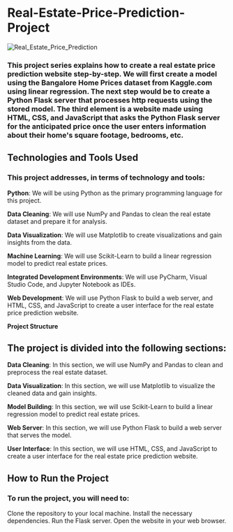 # Real-Estate-Price-Prediction-Project

![Real_Estate_Price_Prediction](https://user-images.githubusercontent.com/101561391/227797374-8468fc27-9808-4036-8d2a-1c7af9b9b72c.png)


### This project series explains how to create a real estate price prediction website step-by-step. We will first create a model using the Bangalore Home Prices dataset from Kaggle.com using linear regression. The next step would be to create a Python Flask server that processes http requests using the stored model. The third element is a website made using HTML, CSS, and JavaScript that asks the Python Flask server for the anticipated price once the user enters information about their home's square footage, bedrooms, etc.

## Technologies and Tools Used

### This project addresses, in terms of technology and tools:

**Python**: We will be using Python as the primary programming language for this project.

**Data Cleaning**: We will use NumPy and Pandas to clean the real estate dataset and prepare it for analysis.

**Data Visualization**: We will use Matplotlib to create visualizations and gain insights from the data.

**Machine Learning**: We will use Scikit-Learn to build a linear regression model to predict real estate prices.

**Integrated Development Environments**: We will use PyCharm, Visual Studio Code, and Jupyter Notebook as IDEs.

**Web Development**: We will use Python Flask to build a web server, and HTML, CSS, and JavaScript to create a user interface for the real estate price prediction website.

**Project Structure**

## The project is divided into the following sections:

**Data Cleaning**: In this section, we will use NumPy and Pandas to clean and preprocess the real estate dataset.

**Data Visualization**: In this section, we will use Matplotlib to visualize the cleaned data and gain insights.

**Model Building**: In this section, we will use Scikit-Learn to build a linear regression model to predict real estate prices.

**Web Server**: In this section, we will use Python Flask to build a web server that serves the model.

**User Interface**: In this section, we will use HTML, CSS, and JavaScript to create a user interface for the real estate price prediction website.

## How to Run the Project

### To run the project, you will need to:

Clone the repository to your local machine.
Install the necessary dependencies.
Run the Flask server.
Open the website in your web browser.
